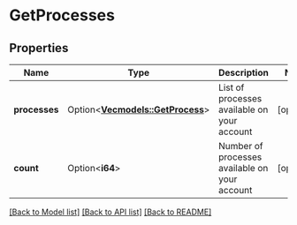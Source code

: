 # GetProcesses

## Properties

Name | Type | Description | Notes
------------ | ------------- | ------------- | -------------
**processes** | Option<[**Vec<models::GetProcess>**](getProcess.md)> | List of processes available on your account | [optional]
**count** | Option<**i64**> | Number of processes available on your account | [optional]

[[Back to Model list]](../README.md#documentation-for-models) [[Back to API list]](../README.md#documentation-for-api-endpoints) [[Back to README]](../README.md)


